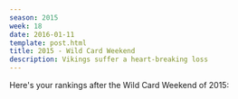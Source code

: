 ```yaml
---
season: 2015
week: 18
date: 2016-01-11
template: post.html
title: 2015 - Wild Card Weekend
description: Vikings suffer a heart-breaking loss
---
```


Here's your rankings after the Wild Card Weekend of 2015:

